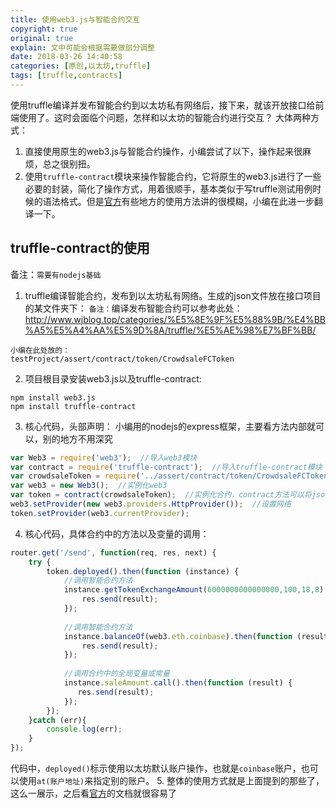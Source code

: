 ```yaml
---
title: 使用web3.js与智能合约交互
copyright: true
original: true
explain: 文中可能会根据需要做部分调整
date: 2018-03-26 14:40:58
categories: [原创,以太坊,truffle]
tags: [truffle,contracts]
---
```

使用truffle编译并发布智能合约到以太坊私有网络后，接下来，就该开放接口给前端使用了。这时会面临个问题，怎样和以太坊的智能合约进行交互？
大体两种方式：
1. 直接使用原生的web3.js与智能合约操作，小编尝试了以下，操作起来很麻烦，总之很别扭。
2. 使用`truffle-contract`模块来操作智能合约，它将原生的web3.js进行了一些必要的封装，简化了操作方式，用着很顺手，基本类似于写truffle测试用例时候的语法格式。但是[官方](https://github.com/trufflesuite/truffle-contract)有些地方的使用方法讲的很模糊，小编在此进一步翻译一下。
<!-- more -->

## truffle-contract的使用
备注：`需要有nodejs基础`
1. truffle编译智能合约，发布到以太坊私有网络。生成的json文件放在接口项目的某文件夹下：
`备注：`编译发布智能合约可以参考此处：http://www.wjblog.top/categories/%E5%8E%9F%E5%88%9B/%E4%BB%A5%E5%A4%AA%E5%9D%8A/truffle/%E5%AE%98%E7%BF%BB/
```
小编在此处放的：
testProject/assert/contract/token/CrowdsaleFCToken
```
2. 项目根目录安装web3.js以及truffle-contract:
```
npm install web3.js
npm install truffle-contract
```
3. 核心代码，头部声明：
小编用的nodejs的express框架，主要看方法内部就可以，别的地方不用深究
```js
var Web3 = require('web3');  //导入web3模块
var contract = require('truffle-contract');  //导入truffle-contract模块
var crowdsaleToken = require('../assert/contract/token/CrowdsaleFCToken') //导入（json文件）指定的已经发布到以太坊私有网络中的合约，该合约应该位于第1步提到的地方。
var web3 = new Web3();  //实例化web3
var token = contract(crowdsaleToken);  //实例化合约，contract方法可以将json解析，并将最终合约文件信息返回
web3.setProvider(new web3.providers.HttpProvider());  //设置网络
token.setProvider(web3.currentProvider);
```
4. 核心代码，具体合约中的方法以及变量的调用：
```js
router.get('/send', function(req, res, next) {
    try {
        token.deployed().then(function (instance) {
            //调用智能合约方法
            instance.getTokenExchangeAmount(6000000000000000,100,18,8).then(function (result) {
                res.send(result);
            });
            
            //调用智能合约方法
            instance.balanceOf(web3.eth.coinbase).then(function (result) {
                res.send(result);
            });
            
            //调用合约中的全局变量或常量
            instance.saleAmount.call().then(function (result) {
               res.send(result);
            });
        });
    }catch (err){
        console.log(err);
    }
});
```
代码中，`deployed()`标示使用以太坊默认账户操作，也就是`coinbase`账户，也可以使用`at(账户地址)`来指定别的账户。
5. 整体的使用方式就是上面提到的那些了，这么一展示，之后看[官方](https://github.com/trufflesuite/truffle-contract)的文档就很容易了